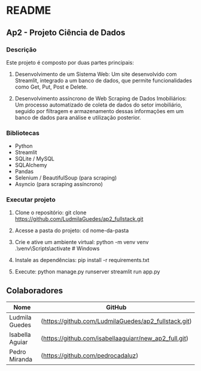 # README

## Ap2 - Projeto Ciência de Dados 

### Descrição
Este projeto é composto por duas partes principais:

1. Desenvolvimento de um Sistema Web: Um site desenvolvido com Streamlit, integrado a um banco de dados, que permite funcionalidades como Get, Put, Post e Delete.

2. Desenvolvimento assíncrono de Web Scraping de Dados Imobiliários: Um processo automatizado de coleta de dados do setor imobiliário, seguido por filtragem e armazenamento dessas informações em um banco de dados para análise e utilização posterior.

### Bibliotecas 
- Python
- Streamlit
- SQLite / MySQL 
- SQLAlchemy
- Pandas
- Selenium / BeautifulSoup (para scraping)
- Asyncio  (para scraping assíncrono)

### Executar projeto
1. Clone o repositório:
   git clone https://github.com/LudmilaGuedes/ap2_fullstack.git

2. Acesse a pasta do projeto:
   cd nome-da-pasta

3. Crie e ative um ambiente virtual:
   python -m venv venv
   .\venv\Scripts\activate    # Windows

4. Instale as dependências:
   pip install -r requirements.txt

5. Execute:
   python manage.py runserver 
   streamlit run app.py

##  Colaboradores

| Nome                     | GitHub                                      |
|--------------------------|---------------------------------------------|
| Ludmila Guedes          | (https://github.com/LudmilaGuedes/ap2_fullstack.git)  |
| Isabella Aguiar         | (https://github.com/isabellaaguiarr/new_ap2_full.git) |
| Pedro Miranda           | (https://github.com/pedrocadaluz)  |

